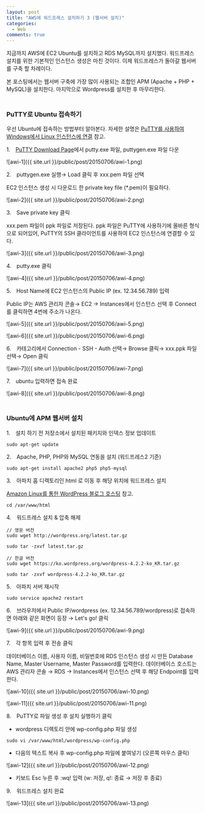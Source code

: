```yaml
---
layout: post
title: "AWS에 워드프레스 설치하기 3 (웹서버 설치)"
categories:
  - Web
comments: true
---
```


지금까지 AWS에 EC2 Ubuntu를 설치하고 RDS MySQL까지 설치했다. 워드프레스 설치를 위한 기본적인 인스턴스 생성은 마친 것이다. 이제 워드프레스가 돌아갈 웹서버를 구축 할 차례이다.

본 포스팅에서는 웹서버 구축에 가장 많이 사용되는 조합인 APM (Apache + PHP + MySQL)을 설치한다. 마지막으로 Wordpress를 설치한 후 마무리한다.  
　

### PuTTY로 Ubuntu 접속하기

우선 Ubuntu에 접속하는 방법부터 알아본다. 자세한 설명은 [PuTTY를 사용하여 Windows에서 Linux 인스턴스에 연결](https://docs.aws.amazon.com/ko_kr/AWSEC2/latest/UserGuide/putty.html) 참고.

1.　[PuTTY Download Page](http://www.chiark.greenend.org.uk/~sgtatham/putty/download.html)에서 putty.exe 파일, puttygen.exe 파일 다운

![awi-1]({{ site.url }}/public/post/20150706/awi-1.png)

2.　puttygen.exe 실행→ Load 클릭 후 xxx.pem 파일 선택

EC2 인스턴스 생성 시 다운로드 한 private key file (*.pem)이 필요하다.

![awi-2]({{ site.url }}/public/post/20150706/awi-2.png)

3.　Save private key 클릭

xxx.pem 파일이 ppk 파일로 저장된다. ppk 파일은 PuTTY에 사용하기에 올바른 형식으로 되어있어, PuTTY의 SSH 클라이언트를 사용하여 EC2 인스턴스에 연결할 수 있다.

![awi-3]({{ site.url }}/public/post/20150706/awi-3.png)

4.　putty.exe 클릭

![awi-4]({{ site.url }}/public/post/20150706/awi-4.png)

5.　Host Name에 EC2 인스턴스의 Public IP (ex. 12.34.56.789) 입력

Public IP는 AWS 관리자 콘솔→ EC2 → Instances에서 인스턴스 선택 후  Connect를 클릭하면 4번에 주소가 나온다.

![awi-5]({{ site.url }}/public/post/20150706/awi-5.png)

![awi-6]({{ site.url }}/public/post/20150706/awi-6.png)

6.　카테고리에서 Connection - SSH - Auth 선택→ Browse 클릭→ xxx.ppk 파일 선택→ Open 클릭

![awi-7]({{ site.url }}/public/post/20150706/awi-7.png)

7.　ubuntu 입력하면 접속 완료

![awi-8]({{ site.url }}/public/post/20150706/awi-8.png)  
　

### Ubuntu에 APM 웹서버 설치

1.　설치 하기 전 저장소에서 설치된 패키지와 인덱스 정보 업데이트

```
sudo apt-get update
```

2.　Apache, PHP, PHP와 MySQL 연동을 설치 (워드프레스2 기준)

```
sudo apt-get install apache2 php5 php5-mysql
```

3.　아파치 홈 디렉토리인 html 로 이동 후 해당 위치에 워드프레스 설치

[Amazon Linux를 통한 WordPress 블로그 호스팅](http://docs.aws.amazon.com/ko_kr/AWSEC2/latest/UserGuide/hosting-wordpress.html) 참고.

```
cd /var/www/html
```

4.　워드프레스 설치 & 압축 해제

```
// 영문 버전
sudo wget http://wordpress.org/latest.tar.gz  

sudo tar -zxvf latest.tar.gz  

// 한글 버전
sudo wget https://ko.wordpress.org/wordpress-4.2.2-ko_KR.tar.gz  

sudo tar -zxvf wordpress-4.2.2-ko_KR.tar.gz  
```

5.　아파치 서버 재시작

```
sudo service apache2 restart
```

6.　브라우저에서 Public IP/wordpress (ex. 12.34.56.789/wordpress)로 접속하면 아래와 같은 화면이 등장 → Let's go! 클릭

![awi-9]({{ site.url }}/public/post/20150706/awi-9.png)

7.　각 항목 입력 후 전송 클릭

데이터베이스 이름, 사용자 이름, 비밀번호에 RDS 인스턴스 생성 시 만든 Database Name, Master Username, Master Password를 입력한다. 데이터베이스 호스트는 AWS 관리자 콘솔 → RDS → Instances에서 인스턴스 선택 후 해당 Endpoint를 입력한다.

![awi-10]({{ site.url }}/public/post/20150706/awi-10.png)

![awi-11]({{ site.url }}/public/post/20150706/awi-11.png)

8.　PuTTY로 파일 생성 후 설치 실행하기 클릭  

* wordpress 디렉토리 안에 wp-config.php 파일 생성

```
sudo vi /var/www/html/wordpress/wp-config.php
```

* 다음의 텍스트 복사 후 wp-config.php 파일에 붙여넣기 (오른쪽 마우스 클릭)

![awi-12]({{ site.url }}/public/post/20150706/awi-12.png)

* 키보드 Esc 누른 후 :wq! 입력 (w: 저장, q!: 종료 → 저장 후 종료)

9.　워드프레스 설치 완료

![awi-13]({{ site.url }}/public/post/20150706/awi-13.png)
